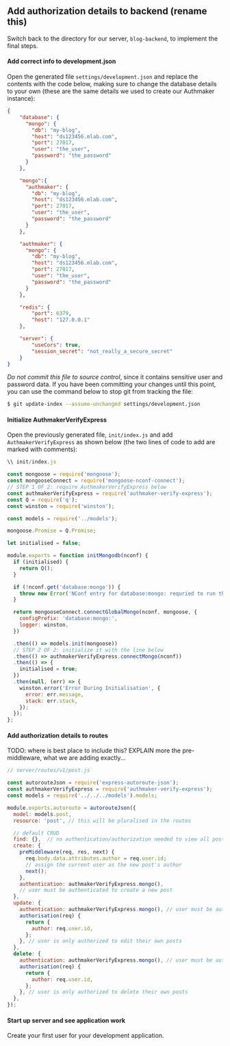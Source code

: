 ## Add authorization details to backend (rename this)

Switch back to the directory for our server, `blog-backend`, to implement the final steps.

#### Add correct info to development.json

Open the generated file `settings/development.json` and replace the contents with the code below, making sure to change the database details to your own (these are the same details we used to create our Authmaker instance):

```json
{
    "database": {
      "mongo": {
        "db": "my-blog",
        "host": "ds123456.mlab.com",
        "port": 27017,
        "user": "the_user",
        "password": "the_password"
      }
    },

    "mongo":{
      "authmaker": {
        "db": "my-blog",
        "host": "ds123456.mlab.com",
        "port": 27017,
        "user": "the_user",
        "password": "the_password"
      }
    },

    "authmaker": {
      "mongo": {
        "db": "my-blog",
        "host": "ds123456.mlab.com",
        "port": 27017,
        "user": "the_user",
        "password": "the_password"
      }
    },

    "redis": {
        "port": 6379,
        "host": "127.0.0.1"
    },

    "server": {
        "useCors": true,
        "session_secret": "not_really_a_secure_secret"
    }
}
```
_Do not commit this file to source control_, since it contains sensitive user and password data. If you have been committing your changes until this point, you can use the command below to stop git from tracking the file:

```bash
$ git update-index --assume-unchanged settings/development.json
```

#### Initialize AuthmakerVerifyExpress

Open the previously generated file, `init/index.js` and add `AuthmakerVerifyExpress` as shown below (the two lines of code to add are marked with comments):

```javascript
\\ init/index.js

const mongoose = require('mongoose');
const mongooseConnect = require('mongoose-nconf-connect');
// STEP 1 OF 2: require AuthmakerVerifyExpress below
const authmakerVerifyExpress = require('authmaker-verify-express');
const Q = require('q');
const winston = require('winston');

const models = require('../models');

mongoose.Promise = Q.Promise;

let initialised = false;

module.exports = function initMongodb(nconf) {
  if (initialised) {
    return Q();
  }

  if (!nconf.get('database:mongo')) {
    throw new Error('NConf entry for database:mongo: requried to run this application');
  }

  return mongooseConnect.connectGlobalMongo(nconf, mongoose, {
    configPrefix: 'database:mongo:',
    logger: winston,
  })

  .then(() => models.init(mongoose))
  // STEP 2 OF 2: initialize it with the line below
  .then(() => authmakerVerifyExpress.connectMongo(nconf))
  .then(() => {
    initialised = true;
  })
  .then(null, (err) => {
    winston.error('Error During Initialisation', {
      error: err.message,
      stack: err.stack,
    });
  });
};
```

#### Add authorization details to routes
TODO: where is best place to include this?
EXPLAIN more the pre-middleware, what we are adding exactly...

```javascript
// server/routes/v1/post.js

const autorouteJson = require('express-autoroute-json');
const authmakerVerifyExpress = require('authmaker-verify-express');
const models = require('../../../models').models;

module.exports.autoroute = autorouteJson({
  model: models.post,
  resource: 'post', // this will be pluralised in the routes

  // default CRUD
  find: {},  // no authentication/authorization needed to view all posts
  create: {
    preMiddleware(req, res, next) {
      req.body.data.attributes.author = req.user.id;
      // assign the current user as the new post's author
      next();
    },
    authentication: authmakerVerifyExpress.mongo(),
    // user must be authenticated to create a new post
  },
  update: {
    authentication: authmakerVerifyExpress.mongo(), // user must be authenticated to edit a post
    authorisation(req) {
      return {
        author: req.user.id,
      };
    }, // user is only authorized to edit their own posts
  },
  delete: {
    authentication: authmakerVerifyExpress.mongo(), // user must be authenticated to delete a post
    authorisation(req) {
      return {
        author: req.user.id,
      };
    }, // user is only authorized to delete their own posts
  },
});
```

#### Start up server and see application work
Create your first user for your development application.
